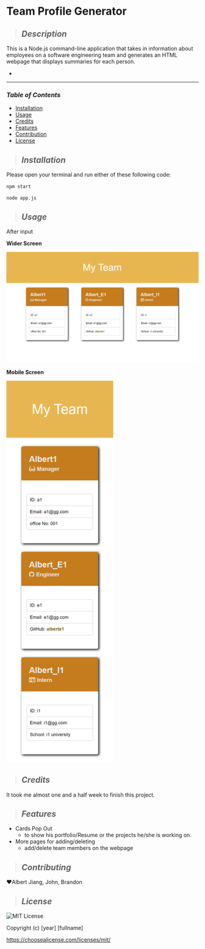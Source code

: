 # **Team Profile Generator**

>## **_Description_**

This is a Node.js command-line application that takes in information about employees on a software engineering team and generates an HTML webpage that displays summaries for each person.

 -

---
### **_Table of Contents_**

* [Installation](#installation)
* [Usage](#usage)
* [Credits](#credits)
* [Features](#features)
* [Contribution](#contribution)
* [License](#license)

>## **_Installation_**
Please open your terminal and run either of these following code:
```
npm start
```
```
node app.js
```


>## **_Usage_**
After input 


**Wider Screen**

<img src="./dist/images/Team-Profile-Generator.png" width="1000">

**Mobile Screen**

<img src="./dist/images/Team-Profile-Generator-mobile.png" height="1000">


>## **_Credits_**

It took me almost one and a half week to finish this project.


>## **_Features_**

- Cards Pop Out
    - to show his portfolio/Resume or the projects he/she is working on.
- More pages for adding/deleting
    - add/delete team members on the webpage


>## **_Contributing_**

❤️Albert Jiang, John, Brandon


>## **_License_**

![MIT License](https://img.shields.io/badge/license-MIT%20License-green.svg)

Copyright (c) [year] [fullname]

https://choosealicense.com/licenses/mit/

